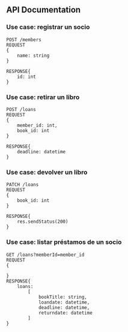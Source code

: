 ## API Documentation

### Use case: registrar un socio

```
POST /members
REQUEST
{
    name: string
}

RESPONSE{
    id: int
}
```

### Use case: retirar un libro

```
POST /loans
REQUEST
{
    member_id: int,
    book_id: int
}

RESPONSE{
    deadline: datetime
}
```

### Use case: devolver un libro

```
PATCH /loans
REQUEST
{
    book_id: int
}

RESPONSE{
    res.sendStatus(200)
}
```


### Use case: listar préstamos de un socio

```
GET /loans?memberId=member_id
REQUEST
{

}
RESPONSE{
    loans: 
        [   
            bookTitle: string,
            loandate: datetime,
            deadline: datetime,
            returndate: datetime
        ]
}
```